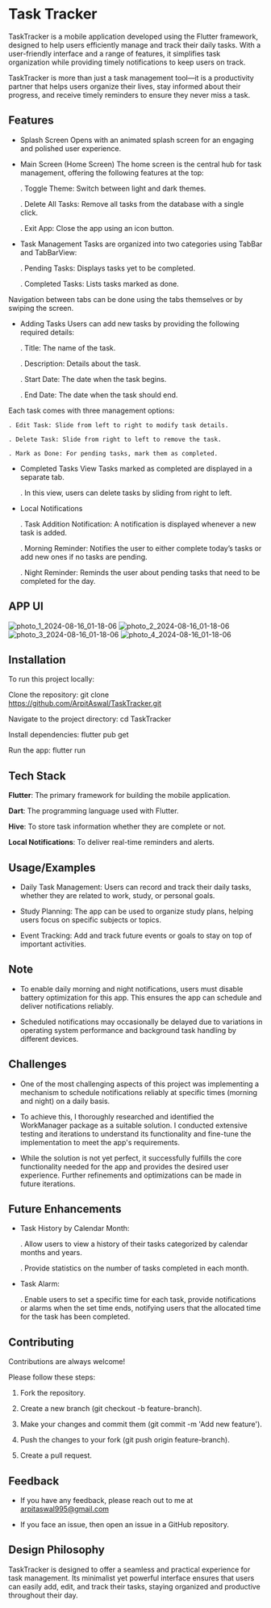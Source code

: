 # Task Tracker

TaskTracker is a mobile application developed using the Flutter framework, designed to help users efficiently manage and track their daily tasks. With a user-friendly interface and a range of features, it simplifies task organization while providing timely notifications to keep users on track.

TaskTracker is more than just a task management tool—it is a productivity partner that helps users organize their lives, stay informed about their progress, and receive timely reminders to ensure they never miss a task.

## Features

- Splash Screen
Opens with an animated splash screen for an engaging and polished user experience.

- Main Screen (Home Screen)
The home screen is the central hub for task management, offering the following features at the top:

     . Toggle Theme: Switch between light and dark themes.

     . Delete All Tasks: Remove all tasks from the database with a single click.

     . Exit App: Close the app using an icon button.

- Task Management
Tasks are organized into two categories using TabBar and TabBarView:

     . Pending Tasks: Displays tasks yet to be completed.

     . Completed Tasks: Lists tasks marked as done.

Navigation between tabs can be done using the tabs themselves or by swiping the screen.

- Adding Tasks
Users can add new tasks by providing the following required details:

    . Title: The name of the task.

    . Description: Details about the task.

    . Start Date: The date when the task begins.

    . End Date: The date when the task should end.

Each task comes with three management options:

    . Edit Task: Slide from left to right to modify task details.
    
    . Delete Task: Slide from right to left to remove the task.
    
    . Mark as Done: For pending tasks, mark them as completed.

- Completed Tasks View
Tasks marked as completed are displayed in a separate tab.

   . In this view, users can delete tasks by sliding from right to left.

- Local Notifications

   . Task Addition Notification: A notification is displayed whenever a new task is added.

   . Morning Reminder: Notifies the user to either complete today’s tasks or add new ones if no tasks are pending.

   . Night Reminder: Reminds the user about pending tasks that need to be completed for the day.

## APP UI

![photo_1_2024-08-16_01-18-06](https://github.com/user-attachments/assets/d9287958-9391-4f60-abdf-6d26571c19c0)
![photo_2_2024-08-16_01-18-06](https://github.com/user-attachments/assets/841ab848-0287-4148-af67-5c02097f858c)
![photo_3_2024-08-16_01-18-06](https://github.com/user-attachments/assets/dd47db21-661e-4164-8b48-055074b1ec7b)
![photo_4_2024-08-16_01-18-06](https://github.com/user-attachments/assets/3743fdaf-2ab2-4836-b84e-ca478472cf37)

## Installation

To run this project locally:

Clone the repository: git clone https://github.com/ArpitAswal/TaskTracker.git

Navigate to the project directory: cd TaskTracker

Install dependencies: flutter pub get

Run the app: flutter run
    
## Tech Stack

**Flutter**: The primary framework for building the mobile application.

**Dart**: The programming language used with Flutter.

**Hive**: To store task information whether they are complete or not.

**Local Notifications**: To deliver real-time reminders and alerts.

## Usage/Examples

- Daily Task Management: Users can record and track their daily tasks, whether they are related to work, study, or personal goals.

- Study Planning: The app can be used to organize study plans, helping users focus on specific subjects or topics.

- Event Tracking: Add and track future events or goals to stay on top of important activities.

## Note

- To enable daily morning and night notifications, users must disable battery optimization for this app. This ensures the app can schedule and deliver notifications reliably.

- Scheduled notifications may occasionally be delayed due to variations in operating system performance and background task handling by different devices.

## Challenges

- One of the most challenging aspects of this project was implementing a mechanism to schedule notifications reliably at specific times (morning and night) on a daily basis.

- To achieve this, I thoroughly researched and identified the WorkManager package as a suitable solution. I conducted extensive testing and iterations to understand its functionality and fine-tune the implementation to meet the app's requirements.

- While the solution is not yet perfect, it successfully fulfills the core functionality needed for the app and provides the desired user experience. Further refinements and optimizations can be made in future iterations.

## Future Enhancements

- Task History by Calendar Month:

   . Allow users to view a history of their tasks categorized by calendar months and years.

   . Provide statistics on the number of tasks completed in each month.

- Task Alarm:

   . Enable users to set a specific time for each task, provide notifications or alarms when the set time ends, notifying users that the allocated time for the task has been completed.
  
## Contributing

Contributions are always welcome!

Please follow these steps:

1. Fork the repository.

2. Create a new branch (git checkout -b feature-branch).

3. Make your changes and commit them (git commit -m 'Add new feature').

4. Push the changes to your fork (git push origin feature-branch).

5. Create a pull request.

## Feedback

- If you have any feedback, please reach out to me at arpitaswal995@gmail.com

- If you face an issue, then open an issue in a GitHub repository.

## Design Philosophy

TaskTracker is designed to offer a seamless and practical experience for task management. Its minimalist yet powerful interface ensures that users can easily add, edit, and track their tasks, staying organized and productive throughout their day.

